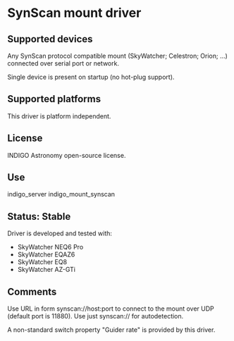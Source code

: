 # SynScan mount driver

## Supported devices

Any SynScan protocol compatible mount (SkyWatcher; Celestron; Orion; ...) connected over serial port or network.

Single device is present on startup (no hot-plug support).

## Supported platforms

This driver is platform independent.

## License

INDIGO Astronomy open-source license.

## Use

indigo_server indigo_mount_synscan

## Status: Stable

Driver is developed and tested with:
* SkyWatcher NEQ6 Pro
* SkyWatcher EQAZ6
* SkyWatcher EQ8
* SkyWatcher AZ-GTi

## Comments

Use URL in form synscan://host:port to connect to the mount over UDP (default port is 11880). Use just synscan:// for autodetection.

A non-standard switch property "Guider rate" is provided by this driver.
